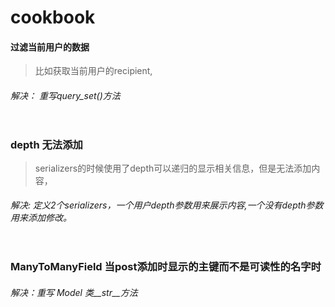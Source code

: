 # cookbook

#### 过滤当前用户的数据

> 比如获取当前用户的recipient, 

###### 解决： 重写query_set()方法

~~~ python


~~~

### depth 无法添加
> serializers的时候使用了depth可以递归的显示相关信息，但是无法添加内容，

###### 解决: 定义2个serializers，一个用户depth参数用来展示内容,一个没有depth参数用来添加修改。

~~~ python


~~~

### ManyToManyField 当post添加时显示的主键而不是可读性的名字时

###### 解决：重写 Model 类__str__方法
